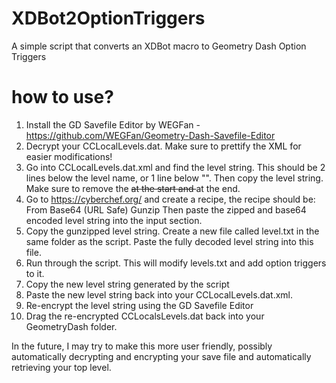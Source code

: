 # XDBot2OptionTriggers
A simple script that converts an XDBot macro to Geometry Dash Option Triggers

# how to use?

1. Install the GD Savefile Editor by WEGFan - https://github.com/WEGFan/Geometry-Dash-Savefile-Editor
2. Decrypt your CCLocalLevels.dat. Make sure to prettify the XML for easier modifications!
3. Go into CCLocalLevels.dat.xml and find the level string. This should be 2 lines below the level name, or 1 line below "<k4>". Then copy the level string. Make sure to remove the <s> at the start and </s> at the end.
4. Go to https://cyberchef.org/ and create a recipe, the recipe should be:
                             From Base64 (URL Safe)
                             Gunzip
Then paste the zipped and base64 encoded level string into the input section.
5. Copy the gunzipped level string. Create a new file called level.txt in the same folder as the script. Paste the fully decoded level string into this file.
6. Run through the script. This will modify levels.txt and add option triggers to it.
7. Copy the new level string generated by the script
8. Paste the new level string back into your CCLocalLevels.dat.xml.
9. Re-encrypt the level string using the GD Savefile Editor
10. Drag the re-encrypted CCLocalsLevels.dat back into your GeometryDash folder.

In the future, I may try to make this more user friendly, possibly automatically decrypting and encrypting your save file and automatically retrieving your top level.

